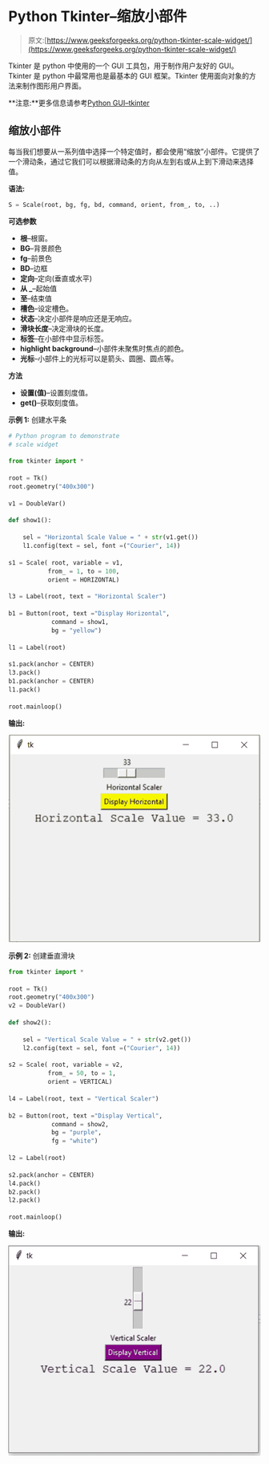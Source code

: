 # Python Tkinter–缩放小部件

> 原文:[https://www.geeksforgeeks.org/python-tkinter-scale-widget/](https://www.geeksforgeeks.org/python-tkinter-scale-widget/)

Tkinter 是 python 中使用的一个 GUI 工具包，用于制作用户友好的 GUI。Tkinter 是 python 中最常用也是最基本的 GUI 框架。Tkinter 使用面向对象的方法来制作图形用户界面。

**注意:**更多信息请参考[Python GUI–tkinter](https://www.geeksforgeeks.org/python-gui-tkinter/)

## 缩放小部件

每当我们想要从一系列值中选择一个特定值时，都会使用“缩放”小部件。它提供了一个滑动条，通过它我们可以根据滑动条的方向从左到右或从上到下滑动来选择值。

**语法:**

```py
S = Scale(root, bg, fg, bd, command, orient, from_, to, ..) 

```

**可选参数**

*   **根**–根窗。
*   **BG**–背景颜色
*   **fg**–前景色
*   **BD**–边框
*   **定向**–定向(垂直或水平)
*   **从 _**–起始值
*   **至**–结束值
*   **槽色**–设定槽色。
*   **状态**–决定小部件是响应还是无响应。
*   **滑块长度**–决定滑块的长度。
*   **标签**–在小部件中显示标签。
*   **highlight background**–小部件未聚焦时焦点的颜色。
*   **光标**–小部件上的光标可以是箭头、圆圈、圆点等。

**方法**

*   **设置(值)**–设置刻度值。
*   **get()**–获取刻度值。

**示例 1:** 创建水平条

```py
# Python program to demonstrate
# scale widget

from tkinter import * 

root = Tk()  
root.geometry("400x300") 

v1 = DoubleVar()

def show1():  

    sel = "Horizontal Scale Value = " + str(v1.get())
    l1.config(text = sel, font =("Courier", 14))  

s1 = Scale( root, variable = v1, 
           from_ = 1, to = 100, 
           orient = HORIZONTAL)   

l3 = Label(root, text = "Horizontal Scaler")

b1 = Button(root, text ="Display Horizontal", 
            command = show1, 
            bg = "yellow")  

l1 = Label(root)

s1.pack(anchor = CENTER) 
l3.pack()
b1.pack(anchor = CENTER)
l1.pack() 

root.mainloop()
```

**输出:**

![python-tkinter-scale](img/2ed5795a4d40793683fac91b600a7654.png)

**示例 2:** 创建垂直滑块

```py
from tkinter import *

root = Tk()  
root.geometry("400x300") 
v2 = DoubleVar()

def show2():

    sel = "Vertical Scale Value = " + str(v2.get()) 
    l2.config(text = sel, font =("Courier", 14))

s2 = Scale( root, variable = v2,
           from_ = 50, to = 1,
           orient = VERTICAL) 

l4 = Label(root, text = "Vertical Scaler")

b2 = Button(root, text ="Display Vertical",
            command = show2,
            bg = "purple", 
            fg = "white")

l2 = Label(root)

s2.pack(anchor = CENTER) 
l4.pack()
b2.pack()
l2.pack()

root.mainloop()
```

**输出:**

![python-tkinter-scale](img/0d1aabdd416f4ace98ea1a2837a4a1ea.png)